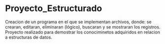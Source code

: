 # Proyecto_Estructurado
Creacion de un programa en el que se implementan archivos, donde: se crearan, editaran, eliminaran (lógico), buscaran y se mostraran los registros.
Proyecto realizado para demostrar los conociminetos adquiridos en relacion a estructuras de datos.
